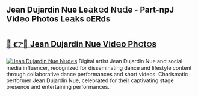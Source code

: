 ## Jean Dujardin Nue Le𝚊k𝚎d N𝚞𝚍e - Part-npJ Vid𝚎o Photos Le𝚊ks oERds

# <h2><a href="http://fb9upmq.evod.top/?m=Jean+Dujardin+Nue">🔗 👉🔴 Jean Dujardin Nue Vid𝚎o Ph𝚘t𝚘s</a></h2>

[![Jean Dujardin Nue N𝚞d𝚎s](https://i.imgur.com/8V9OHl7.gif)](http://fb9upmq.evod.top/?m=Jean+Dujardin+Nue)
Digital artist Jean Dujardin Nue and social media influencer, recognized for disseminating dance and lifestyle content through collaborative dance performances and short videos. Charismatic performer Jean Dujardin Nue, celebrated for their captivating stage presence and entertaining performances. 
